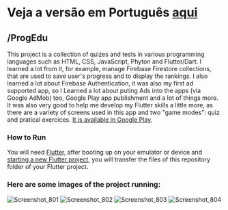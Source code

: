 # Veja a versão em Português <a href="README-ptbr.md">aqui</a>

## /ProgEdu

This project is a collection of quizes and tests in various programming languages such as HTML, CSS, JavaScript, Phyton and Flutter/Dart. I learned a lot from it, for example, manage Firebase Firestore collections, that are used to save user's progress and to display the rankings. I also learned a lot about Firebase Authentication, it was also my first ad supported app, so I Learned a lot about puting Ads into the apps (via Google AdMob) too, Google Play app publishment and a lot of things more. It was also very good to help me develop my Flutter skills a little more, as there are a variety of screens used in this app and two "game modes": quiz and pratical exercices. <a href="https://play.google.com/store/apps/details?id=com.ruanemanuell.progedu">It is available in Google Play</a>.

### How to Run

You will need <a href="https://docs.flutter.dev/get-started/install">Flutter</a>, after booting up on your emulator or device and <a href="https://docs.flutter.dev/get-started/codelab">starting a new Flutter project</a>, you will transfer the files of this repository folder of your Flutter project. 

### Here are some images of the project running:
![Screenshot_801](https://user-images.githubusercontent.com/113607857/204880463-fc04a2e4-e730-4f7a-af6b-2e7df36b406d.png)
![Screenshot_802](https://user-images.githubusercontent.com/113607857/204880468-671b328a-f2d0-4b55-bdbf-91d1863d104d.png)
![Screenshot_803](https://user-images.githubusercontent.com/113607857/204880471-1d918fff-3e71-4cf5-8e57-e7ab38c76ffc.png)
![Screenshot_804](https://user-images.githubusercontent.com/113607857/204880472-3d2ed275-5ecf-4887-b293-f3e565a27224.png)



